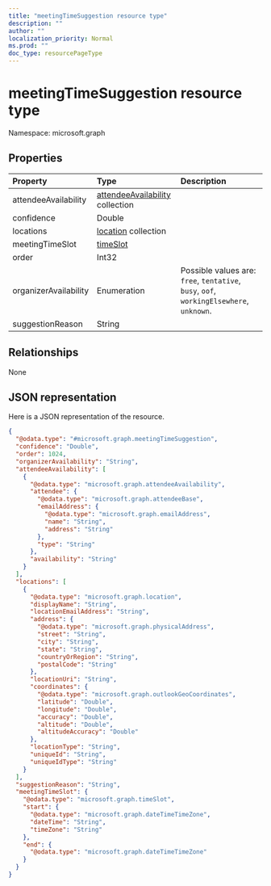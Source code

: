 ```yaml
---
title: "meetingTimeSuggestion resource type"
description: ""
author: ""
localization_priority: Normal
ms.prod: ""
doc_type: resourcePageType
---
```


# meetingTimeSuggestion resource type


Namespace: microsoft.graph



## Properties
|Property|Type|Description|
|:---|:---|:---|
|attendeeAvailability|[attendeeAvailability](../resources/attendeeavailability.md) collection||
|confidence|Double||
|locations|[location](../resources/location.md) collection||
|meetingTimeSlot|[timeSlot](../resources/timeslot.md)||
|order|Int32||
|organizerAvailability|Enumeration| Possible values are: `free`, `tentative`, `busy`, `oof`, `workingElsewhere`, `unknown`.|
|suggestionReason|String||

## Relationships
None

## JSON representation
Here is a JSON representation of the resource.
<!-- {
  "blockType": "resource",
  "@odata.type": "microsoft.graph.meetingTimeSuggestion"
}
-->
``` json
{
  "@odata.type": "#microsoft.graph.meetingTimeSuggestion",
  "confidence": "Double",
  "order": 1024,
  "organizerAvailability": "String",
  "attendeeAvailability": [
    {
      "@odata.type": "microsoft.graph.attendeeAvailability",
      "attendee": {
        "@odata.type": "microsoft.graph.attendeeBase",
        "emailAddress": {
          "@odata.type": "microsoft.graph.emailAddress",
          "name": "String",
          "address": "String"
        },
        "type": "String"
      },
      "availability": "String"
    }
  ],
  "locations": [
    {
      "@odata.type": "microsoft.graph.location",
      "displayName": "String",
      "locationEmailAddress": "String",
      "address": {
        "@odata.type": "microsoft.graph.physicalAddress",
        "street": "String",
        "city": "String",
        "state": "String",
        "countryOrRegion": "String",
        "postalCode": "String"
      },
      "locationUri": "String",
      "coordinates": {
        "@odata.type": "microsoft.graph.outlookGeoCoordinates",
        "latitude": "Double",
        "longitude": "Double",
        "accuracy": "Double",
        "altitude": "Double",
        "altitudeAccuracy": "Double"
      },
      "locationType": "String",
      "uniqueId": "String",
      "uniqueIdType": "String"
    }
  ],
  "suggestionReason": "String",
  "meetingTimeSlot": {
    "@odata.type": "microsoft.graph.timeSlot",
    "start": {
      "@odata.type": "microsoft.graph.dateTimeTimeZone",
      "dateTime": "String",
      "timeZone": "String"
    },
    "end": {
      "@odata.type": "microsoft.graph.dateTimeTimeZone"
    }
  }
}
```

